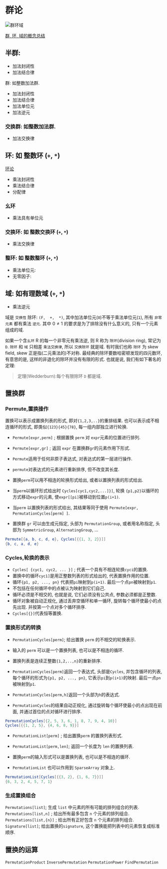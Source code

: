 # 群论

![群环域](https://img-blog.csdnimg.cn/20210429150145188.jpeg?x-oss-process=image/watermark,type_ZmFuZ3poZW5naGVpdGk,shadow_10,text_aHR0cHM6Ly9ibG9nLmNzZG4ubmV0L2N3Mzk3MjY1MzYy,size_16,color_FFFFFF,t_70)

[群, 环, 域的概念总结](https://blog.csdn.net/xq723310/article/details/90382479)

## 半群:

+ 加法封闭性
+ 加法结合律

群: 如整数加法群.

+ 加法封闭性
+ 加法结合律
+ 加法单位元
+ 加法逆元

### 交换群: 如整数加法群.

+ 加法交换律

## 环: 如 整数环 (`+`, `*`)

[环论](https://oi-wiki.org/math/algebra/ring-theory/)

+ 乘法封闭性
+ 乘法结合律
+ 分配律

### 幺环

+ 乘法具有单位元

### 交换环: 如 整数交换环 (`+`, `*`)

+ 乘法交换律

### 整环: 如 整数整环 (`+`, `*`)

+ 乘法单位元:
+ 无零因子:

## 域: 如有理数域 (`+`, `*`)

+ 乘法逆元

域是 `交换性` 除环: `(F,  +,  *)`, 其中加法单位元(`0`)不等于乘法单位元(`1`), 所有 `非零元素` 都有乘法 `逆元`.
其中 $0 \neq 1$ 的要求是为了排除没有什么意义的, 只有一个元素组成的域.

如果一个含`幺环` R 的每一个非零元有乘法逆, 则 R 称为 `除环`(division ring), 常记为 `D`.
`除环` 和 `域` 只相差 `乘法交换律`, 所以 `交换除环` 就是域.
有时我们也称 `除环` 为 skew field, skew 正是指(二元乘法的)不对称.
最经典的除环要数哈密顿发现的四元数环, 有意思的是, 这样的非退化的除环并没有有限的形式. 也就是说, 我们有如下著名的定理:

>定理(Wedderburn):每个有限除环 `D` 都是域.

## 置换群

### Permute,置换操作

置换可以表示成置换列表的形式, 即对`{1,2,3,..}`的重排结果.
也可以表示成不相连循环的形式, 即类似`{123}{45}{78}`, 每一组内部独立进行轮换.

+ `Permute[expr,perm]` ; 根据置换 `perm` 对 `expr`元素的位置进行排列.
+ `Permute[expr,gr]` ; 返回 `expr` 在置换群`gr`的元素作用下形式.

+ `Permute`适用于任何非原子表达式, 对表达式的第一层进行操作.
+ `permute`对表达式的元素进行重新排序, 但不改变其长度.
+ 置换`perm`可以用不相连的轮换形式给出, 或者以置换列表的形式给出.
+ 当`perm`以循环形式给出时 `Cycles[cyc1,cyc2,...]}]`, 轮换 `{p1,p2}`以循环的方式移动`expr`的元素, 使`expr[[pi]`被移动到位置`p(i+1)`.
+ 当`perm` 以置换列表的形式给出, 其结果等同于使用 `Permute[expr, PermutationCycles[perm] ]`.
+ 置换群 `gr` 可以由生成元指定, 头部为 `PermutationGroup`, 或者用名称指定, 头部为 `SymmetricGroup`, `AlternatingGroup`, ...

```mathematica
Permute[{a, b, c, d, e}, Cycles[{{1, 3, 2}}]]
{b, c, a, d, e}
```

### Cycles,轮换的表示

+ `Cycles[ {cyc1, cyc2, ... }]` ; 代表一个具有不相连轮换`cyci`的置换.
+ 置换中的循环`cyc1]`是用正整数列表的形式给出的, 代表置换作用的位置.
+ 循环`{p1, p2, ..., pn}` 代表把`pi`映射到`p(i+1)`. 最后一个点`pn`被映射到`p1`.
+ 不包括在任何循环中的点被认为映射到它们自己.
+ 循环必须是不相交的, 也就是说, 它们必须没有公共点, 参数必须都是正整数.
+ 循环对象被自动正规化, 通过丢弃空循环和单一循环, 旋转每个循环使最小的点先出现. 并按第一个点对多个循环排序.
+ `Cycles[{}]`代表恒等置换.

### 置换形式的转换

+ `PermutationCycles[perm]`; 给出置换 `perm` 的不相交的轮换表示.

+ 输入的 `perm` 可以是一个置换列表, 也可以是不相连的循环.
+ 置换列表是连续正整数`{1,2,..,n}`的重新排序.
+ `PermutationCycles[perm]`返回一个表达式, 头部是`Cycles`, 并包含循环的列表, 每个循环的形式为`{p1, p2, ..., pn}`, 它表示`pi`到`p(i+1)`的映射.
最后一点`pn`被映射到`p1`.
+ `PermutationCycles[perm,h]`返回一个头部为`h`的表达式.
+ `PermutationCycles`的结果自动正规化, 通过旋转每个循环使最小的点出现在前面, 并通过首位的点对循环进行排序.

```mathematica
PermutationCycles[{2, 5, 3, 6, 1, 8, 7, 9, 4, 10}]
Cycles[{{1, 2, 5}, {4, 6, 8, 9}}]
```

+ `PermutationList[perm]` ; 给出置换`perm` 的置换列表形式.

+ `PermutationList[perm,len]`; 返回一个长度为 `len` 的置换列表.
+ 置换`perm`的输入形式可以是置换列表, 也可以是不相连的循环.
+ `PermutationList` 也可以作用到 `SparseArray` 对象上.

```mathematica
PermutationList[Cycles[{{3, 2}, {1, 6, 7}}]]
{6, 3, 2, 4, 5, 7, 1}
```

### 生成置换组合

`Permutations[list]`; 生成 `list` 中元素的所有可能的排列组合的列表.
`Permutations[list,n]` ; 给出所有最多包含 `n` 个元素的排列组合.
`Permutations[list,{n}]` ; 给出所有正好包含 `n` 个元素的排列组合.
`Signature[list]`; 给出置换的`signature`, 这个置换能把列表中的元素恢复成标准顺序.

## 置换的运算

`PermutationProduct`
`InversePermutation`
`PermutationPower`
`FindPermutation`
